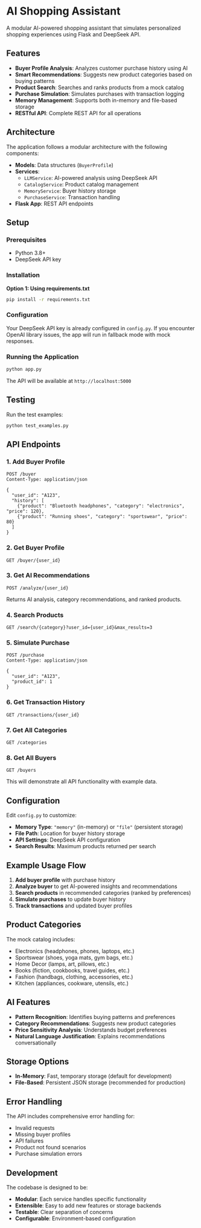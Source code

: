 # AI Shopping Assistant

A modular AI-powered shopping assistant that simulates personalized shopping experiences using Flask and DeepSeek API.

## Features

- **Buyer Profile Analysis**: Analyzes customer purchase history using AI
- **Smart Recommendations**: Suggests new product categories based on buying patterns  
- **Product Search**: Searches and ranks products from a mock catalog
- **Purchase Simulation**: Simulates purchases with transaction logging
- **Memory Management**: Supports both in-memory and file-based storage
- **RESTful API**: Complete REST API for all operations

## Architecture

The application follows a modular architecture with the following components:

- **Models**: Data structures (`BuyerProfile`)
- **Services**: 
  - `LLMService`: AI-powered analysis using DeepSeek API
  - `CatalogService`: Product catalog management
  - `MemoryService`: Buyer history storage
  - `PurchaseService`: Transaction handling
- **Flask App**: REST API endpoints

## Setup

### Prerequisites

- Python 3.8+
- DeepSeek API key

### Installation


**Option 1: Using requirements.txt**
```bash
pip install -r requirements.txt
```

### Configuration
Your DeepSeek API key is already configured in `config.py`. If you encounter OpenAI library issues, the app will run in fallback mode with mock responses.

### Running the Application
```bash
python app.py
```

The API will be available at `http://localhost:5000`

## Testing

Run the test examples:
```bash
python test_examples.py
```

## API Endpoints

### 1. Add Buyer Profile
```http
POST /buyer
Content-Type: application/json

{
  "user_id": "A123",
  "history": [
    {"product": "Bluetooth headphones", "category": "electronics", "price": 120},
    {"product": "Running shoes", "category": "sportswear", "price": 80}
  ]
}
```

### 2. Get Buyer Profile
```http
GET /buyer/{user_id}
```

### 3. Get AI Recommendations
```http
POST /analyze/{user_id}
```
Returns AI analysis, category recommendations, and ranked products.

### 4. Search Products
```http
GET /search/{category}?user_id={user_id}&max_results=3
```

### 5. Simulate Purchase
```http
POST /purchase
Content-Type: application/json

{
  "user_id": "A123",
  "product_id": 1
}
```

### 6. Get Transaction History
```http
GET /transactions/{user_id}
```

### 7. Get All Categories
```http
GET /categories
```

### 8. Get All Buyers
```http
GET /buyers
```

This will demonstrate all API functionality with example data.

## Configuration

Edit `config.py` to customize:

- **Memory Type**: `"memory"` (in-memory) or `"file"` (persistent storage)
- **File Path**: Location for buyer history storage
- **API Settings**: DeepSeek API configuration
- **Search Results**: Maximum products returned per search

## Example Usage Flow

1. **Add buyer profile** with purchase history
2. **Analyze buyer** to get AI-powered insights and recommendations
3. **Search products** in recommended categories (ranked by preferences)
4. **Simulate purchases** to update buyer history
5. **Track transactions** and updated buyer profiles

## Product Categories

The mock catalog includes:
- Electronics (headphones, phones, laptops, etc.)
- Sportswear (shoes, yoga mats, gym bags, etc.)
- Home Decor (lamps, art, pillows, etc.)
- Books (fiction, cookbooks, travel guides, etc.)
- Fashion (handbags, clothing, accessories, etc.)
- Kitchen (appliances, cookware, utensils, etc.)

## AI Features

- **Pattern Recognition**: Identifies buying patterns and preferences
- **Category Recommendations**: Suggests new product categories
- **Price Sensitivity Analysis**: Understands budget preferences
- **Natural Language Justification**: Explains recommendations conversationally

## Storage Options

- **In-Memory**: Fast, temporary storage (default for development)
- **File-Based**: Persistent JSON storage (recommended for production)

## Error Handling

The API includes comprehensive error handling for:
- Invalid requests
- Missing buyer profiles
- API failures
- Product not found scenarios
- Purchase simulation errors

## Development

The codebase is designed to be:
- **Modular**: Each service handles specific functionality
- **Extensible**: Easy to add new features or storage backends
- **Testable**: Clear separation of concerns
- **Configurable**: Environment-based configuration
